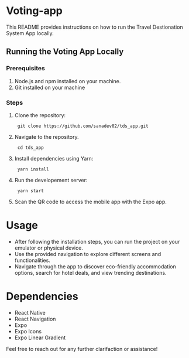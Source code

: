 # Voting-app

This README provides instructions on how to run the Travel Destionation System App locally. 

## Running the Voting App Locally 
### Prerequisites

1. Node.js and npm installed on your machine.
2. Git installed on your machine

### Steps

1. Clone the repository:

        git clone https://github.com/sanadev02/tds_app.git

2. Navigate to the repository.

        cd tds_app
    
2. Install dependencies using Yarn:

        yarn install


3. Run the developement server:

        yarn start

5. Scan the QR code to access the mobile app with the Expo app.

# Usage
 - After following the installation steps, you can run the project on your emulator or physical device.
 - Use the provided navigation to explore different screens and functionalities.
 - Navigate through the app to discover eco-friendly accommodation options, search for hotel deals, and view trending destinations.

# Dependencies 
- React Native
- React Navigation
- Expo
- Expo Icons
- Expo Linear Gradient

Feel free to reach out for any further clarifaction or assistance!